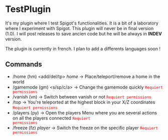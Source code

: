 # TestPlugin
It's my plugin where I test Spigot's functionalities. It is a bit of a laboratory where I experiment with Spigot. This plugin will never be in final version (1.0). I will post releases to save ancien code but he will be always in **INDEV** version.

The plugin is currently in french. I plan to add a differents languages soon !

## Commands
* /home (hm) <add/del/tp> *home* &rarr; Place/teleport/remove a home in the world
* /gamemode (gm) <s/sp/c/a> &rarr; Change the gamemode quickly <code style="color: red;">Requiert permissions</code>
* /vanish (vn) &rarr; Switch between vanish or not <code style="color: red;">Requiert permissions</code>
* /top &rarr; You're teleported at the highest block in your X/Z coordinates <code style="color: red;">Requiert permissions</code>
* /players (py) &rarr; Open the players Menu where you are several actions on all the players
  connected <code style="color: red;">Requiert permissions</code>
* /freeze (fz) *player* &rarr; Switch the freeze on the specific player <code style="color: red;">Requiert permissions</code>
